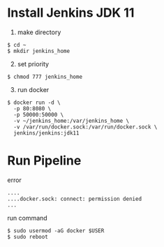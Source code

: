 # Install Jenkins JDK 11    

1. make directory 
```shell
$ cd ~   
$ mkdir jenkins_home
```

2. set priority
```shell
$ chmod 777 jenkins_home
```

3. run docker 
```shell  
$ docker run -d \
  -p 80:8080 \
  -p 50000:50000 \
  -v ~/jenkins_home:/var/jenkins_home \
  -v /var/run/docker.sock:/var/run/docker.sock \
  jenkins/jenkins:jdk11  
  ```
  
  # Run Pipeline
  
 error
```
....
....docker.sock: connect: permission denied
...
```
run command
```shell
$ sudo usermod -aG docker $USER
$ sudo reboot  
```
